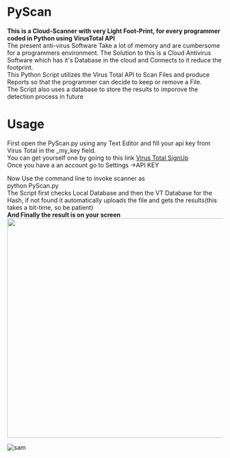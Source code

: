 # PyScan
<b>This is a Cloud-Scanner with very Light Foot-Print, for every programmer coded in Python using VirusTotal API</b>
<br/>
The present anti-virus Software Take a lot of memory and are cumbersome for a programmers environment. The Solution to this is a Cloud Antivirus Software which has it's Database in the cloud and Connects to it reduce the footprint.<br />
This Python Script utilizes the Virus Total API to Scan Files and produce Reports so that the programmer can decide to keep or remove a File.<br />
The Script also uses a database to store the results to imporove the detection process in future<br />
# Usage
First open the PyScan.py using any Text Editor and fill your api key from Virus Total in the \_my_key field.<br />
You can get yourself one by going to this link <a href="https://www.virustotal.com/#/join-us">Virus Total SignUp</a><br/>
Once you have a an account go to Settings ->API KEY 
<p />
Now Use the command line to invoke scanner as <br />
python PyScan.py <file_name>
<br />
The Script first checks Local Database and then the VT Database for the Hash, if not found it automatically uploads the file and gets the results(this takes a bit-time, so be patient)
<br/ >
<b> And Finally the result is on your screen</b><br />
<!-- copy and paste. Modify height and width if desired. --> <a href="https://content.screencast.com/users/Tarun047/folders/Jing/media/239ded93-a826-4966-8cf1-17ae4060d00a/2018-06-13_1552.png"><img class="embeddedObject" src="https://content.screencast.com/users/Tarun047/folders/Jing/media/239ded93-a826-4966-8cf1-17ae4060d00a/2018-06-13_1552.png" width="979" height="512" border="0" /></a>
<br />

![sam](https://user-images.githubusercontent.com/32017154/41347081-39913030-6f26-11e8-9682-40077fda41d5.PNG)

